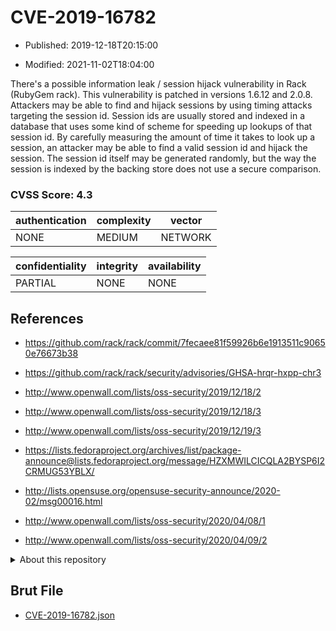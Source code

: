 # CVE-2019-16782

- Published: 2019-12-18T20:15:00

- Modified: 2021-11-02T18:04:00

There's a possible information leak / session hijack vulnerability in Rack (RubyGem rack). This vulnerability is patched in versions 1.6.12 and 2.0.8. Attackers may be able to find and hijack sessions by using timing attacks targeting the session id. Session ids are usually stored and indexed in a database that uses some kind of scheme for speeding up lookups of that session id. By carefully measuring the amount of time it takes to look up a session, an attacker may be able to find a valid session id and hijack the session. The session id itself may be generated randomly, but the way the session is indexed by the backing store does not use a secure comparison.

### CVSS Score: **4.3**

| authentication | complexity | vector |
| --- | --- | --- |
| NONE | MEDIUM | NETWORK |

| confidentiality | integrity | availability |
| --- | --- | --- |
| PARTIAL | NONE | NONE |

## References

* https://github.com/rack/rack/commit/7fecaee81f59926b6e1913511c90650e76673b38

* https://github.com/rack/rack/security/advisories/GHSA-hrqr-hxpp-chr3

* http://www.openwall.com/lists/oss-security/2019/12/18/2

* http://www.openwall.com/lists/oss-security/2019/12/18/3

* http://www.openwall.com/lists/oss-security/2019/12/19/3

* https://lists.fedoraproject.org/archives/list/package-announce@lists.fedoraproject.org/message/HZXMWILCICQLA2BYSP6I2CRMUG53YBLX/

* http://lists.opensuse.org/opensuse-security-announce/2020-02/msg00016.html

* http://www.openwall.com/lists/oss-security/2020/04/08/1

* http://www.openwall.com/lists/oss-security/2020/04/09/2

<details>
<summary>About this repository</summary> 

  This repository is part of the project [Live Hack CVE](https://github.com/Live-Hack-CVE). Main website can be found [www.live-hack.org](https://www.live-hack.org) 
  
  Made by [Sn0wAlice](https://github.com/Sn0wAlice) for the people that care about security and need to have a feed of the latest CVEs. Hope you enjoy it, don't forget to star the repo and follow me on [Twitter](https://twitter.com/Sn0wAlice) and [Github](https://github.com/Sn0wAlice). And that is my [personnal website](https://www.alice-snow.me/)

  - [Home Page](https://github.com/Live-Hack-CVE)
  - [Framework](https://github.com/Live-Hack-CVE/cve-framework)
  - [CVE database](https://github.com/Live-Hack-CVE/full_database)
  - [Changelog](https://github.com/Live-Hack-CVE/Changelog)
</details>

## Brut File

* [CVE-2019-16782.json](https://raw.githubusercontent.com/Live-Hack-CVE/full_database/main/cves/2019/CVE-2019-16782.json)

